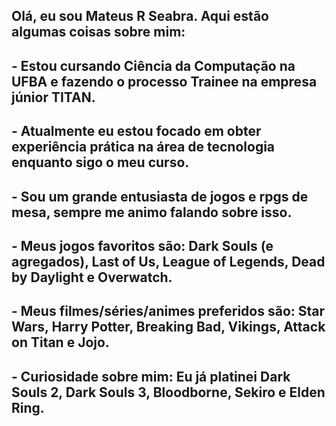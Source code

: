 ## Olá, eu sou Mateus R Seabra. Aqui estão algumas coisas sobre mim:
## - Estou cursando Ciência da Computação na UFBA e fazendo o processo Trainee na empresa júnior TITAN.
## - Atualmente eu estou focado em obter experiência prática na área de tecnologia enquanto sigo o meu curso.
## - Sou um grande entusiasta de jogos e rpgs de mesa, sempre me animo falando sobre isso.
## - Meus jogos favoritos são: Dark Souls (e agregados), Last of Us, League of Legends, Dead by Daylight e Overwatch.
## - Meus filmes/séries/animes preferidos são: Star Wars, Harry Potter, Breaking Bad, Vikings, Attack on Titan e Jojo.
## - Curiosidade sobre mim: Eu já platinei Dark Souls 2, Dark Souls 3, Bloodborne, Sekiro e Elden Ring.
<!--
**MateusSeabra/MateusSeabra** is a ✨ _special_ ✨ repository because its `README.md` (this file) appears on your GitHub profile.

Here are some ideas to get you started:

- 🔭 I’m currently working on ...
- 🌱 I’m currently learning ...
- 👯 I’m looking to collaborate on ...
- 🤔 I’m looking for help with ...
- 💬 Ask me about ...
- 📫 How to reach me: ...
- 😄 Pronouns: ...
- ⚡ Fun fact: ...
-->
